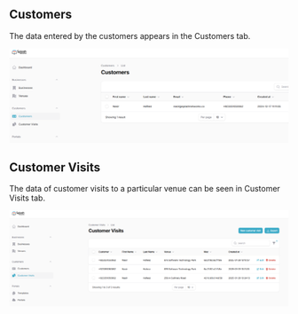 ## Customers

The data entered by the customers appears in the Customers tab.

![Customers](../assets/images/customer-data/web/customers.png)

## Customer Visits

The data of customer visits to a particular venue can be seen in Customer Visits tab.

![Customer Visits](../assets/images/customer-data/web/customer-visits.png)
